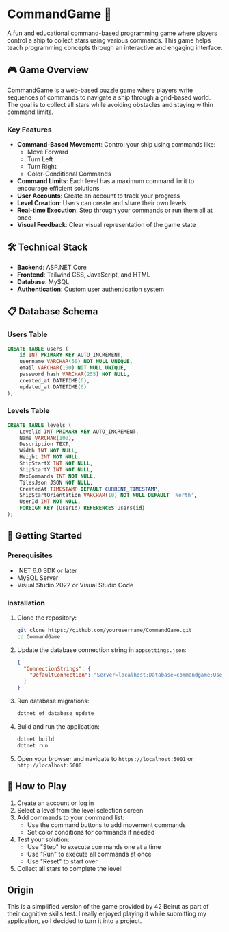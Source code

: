 # CommandGame 🚀

A fun and educational command-based programming game where players control a ship to collect stars using various commands. This game helps teach programming concepts through an interactive and engaging interface.

## 🎮 Game Overview

CommandGame is a web-based puzzle game where players write sequences of commands to navigate a ship through a grid-based world. The goal is to collect all stars while avoiding obstacles and staying within command limits.

### Key Features

- **Command-Based Movement**: Control your ship using commands like:
  - Move Forward
  - Turn Left
  - Turn Right
  - Color-Conditional Commands
- **Command Limits**: Each level has a maximum command limit to encourage efficient solutions
- **User Accounts**: Create an account to track your progress
- **Level Creation**: Users can create and share their own levels
- **Real-time Execution**: Step through your commands or run them all at once
- **Visual Feedback**: Clear visual representation of the game state

## 🛠️ Technical Stack

- **Backend**: ASP.NET Core
- **Frontend**: Tailwind CSS, JavaScript, and HTML
- **Database**: MySQL
- **Authentication**: Custom user authentication system

## 📋 Database Schema

### Users Table
```sql
CREATE TABLE users (
    id INT PRIMARY KEY AUTO_INCREMENT,
    username VARCHAR(50) NOT NULL UNIQUE,
    email VARCHAR(100) NOT NULL UNIQUE,
    password_hash VARCHAR(255) NOT NULL,
    created_at DATETIME(6),
    updated_at DATETIME(6)
);
```

### Levels Table
```sql
CREATE TABLE levels (
    LevelId INT PRIMARY KEY AUTO_INCREMENT,
    Name VARCHAR(100),
    Description TEXT,
    Width INT NOT NULL,
    Height INT NOT NULL,
    ShipStartX INT NOT NULL,
    ShipStartY INT NOT NULL,
    MaxCommands INT NOT NULL,
    TilesJson JSON NOT NULL,
    CreatedAt TIMESTAMP DEFAULT CURRENT_TIMESTAMP,
    ShipStartOrientation VARCHAR(10) NOT NULL DEFAULT 'North',
    UserId INT NOT NULL,
    FOREIGN KEY (UserId) REFERENCES users(id)
);
```

## 🚀 Getting Started

### Prerequisites

- .NET 6.0 SDK or later
- MySQL Server
- Visual Studio 2022 or Visual Studio Code

### Installation

1. Clone the repository:
   ```bash
   git clone https://github.com/yourusername/CommandGame.git
   cd CommandGame
   ```

2. Update the database connection string in `appsettings.json`:
   ```json
   {
     "ConnectionStrings": {
       "DefaultConnection": "Server=localhost;Database=commandgame;User=your_username;Password=your_password;"
     }
   }
   ```

3. Run database migrations:
   ```bash
   dotnet ef database update
   ```

4. Build and run the application:
   ```bash
   dotnet build
   dotnet run
   ```

5. Open your browser and navigate to `https://localhost:5001` or `http://localhost:5000`

## 🎯 How to Play

1. Create an account or log in
2. Select a level from the level selection screen
3. Add commands to your command list:
   - Use the command buttons to add movement commands
   - Set color conditions for commands if needed
4. Test your solution:
   - Use "Step" to execute commands one at a time
   - Use "Run" to execute all commands at once
   - Use "Reset" to start over
5. Collect all stars to complete the level!

## Origin

This is a simplified version of the game provided by 42 Beirut as part of their cognitive skills test. I really enjoyed playing it while submitting my application, so I decided to turn it into a project.
